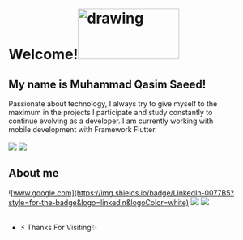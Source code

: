 # Welcome!<img src="https://user-images.githubusercontent.com/38465097/177536413-c9d0543a-9590-4ba7-ad30-d3fb87820e4a.png" alt="drawing" width="200" height="100"/>
## My name is Muhammad Qasim Saeed! 
Passionate about technology, I always try to give myself to the</br>
maximum in the projects I participate and study constantly to</br>
continue evolving as a developer. I am currently working with</br>
mobile development with Framework Flutter.</br></br>
![](https://img.shields.io/badge/Dart-0175C2?style=for-the-badge&logo=dart&logoColor=white)
![](https://img.shields.io/badge/Flutter-02569B?style=for-the-badge&logo=flutter&logoColor=white)

## About me
![www.google.com](https://img.shields.io/badge/LinkedIn-0077B5?style=for-the-badge&logo=linkedin&logoColor=white)
![](https://img.shields.io/badge/WhatsApp-25D366?style=for-the-badge&logo=whatsapp&logoColor=white)
![](https://img.shields.io/badge/Gmail-D14836?style=for-the-badge&logo=gmail&logoColor=white)
</br></br>
- ⚡ Thanks For Visiting✨


<!--
**qasimsaeed942/qasimsaeed942** is a ✨ _special_ ✨ repository because its `README.md` (this file) appears on your GitHub profile.

Here are some ideas to get you started:

- 🔭 I’m currently working on ...
- 🌱 I’m currently learning ...
- 👯 I’m looking to collaborate on ...
- 🤔 I’m looking for help with ...
- 💬 Ask me about ...
- 📫 How to reach me: ...
- 😄 Pronouns: ...
- ⚡ Fun fact: ...
-->
